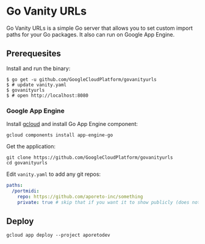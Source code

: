# Go Vanity URLs

Go Vanity URLs is a simple Go server that allows you
to set custom import paths for your Go packages.
It also can run on Google App Engine.

## Prerequesites

Install and run the binary:

```
$ go get -u github.com/GoogleCloudPlatform/govanityurls
$ # update vanity.yaml
$ govanityurls
$ # open http://localhost:8080
```


### Google App Engine

Install [gcloud](https://cloud.google.com/sdk/downloads) and install Go App Engine component:

```shell
gcloud components install app-engine-go
```

Get the application:
```
git clone https://github.com/GoogleCloudPlatform/govanityurls
cd govanityurls
```

Edit `vanity.yaml` to add any git repos:

```yaml
paths:
  /portmidi:
    repo: https://github.com/aporeto-inc/something
    private: true # skip that if you want it to show publicly (does not mean public will have access to the repo)
```

## Deploy

```shell
gcloud app deploy --project aporetodev
```
